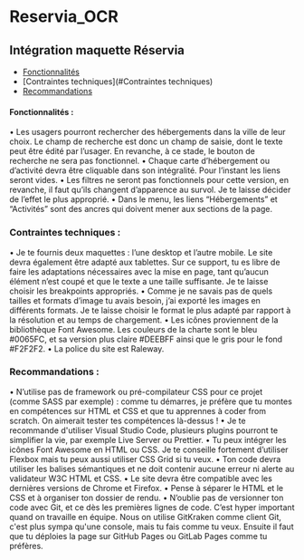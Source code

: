 # Reservia_OCR
## Intégration maquette Réservia
* [Fonctionnalités](#Fonctionnalités)
* [Contraintes techniques](#Contraintes techniques)
* [Recommandations](#Recommandations)

#### Fonctionnalités :
•	Les usagers pourront rechercher des hébergements dans la ville de leur choix. Le champ de recherche est donc un champ de saisie, dont le texte peut être édité par l’usager. En revanche, à ce stade, le bouton de recherche ne sera pas fonctionnel.
•	Chaque carte d’hébergement ou d’activité devra être cliquable dans son intégralité. Pour l’instant les liens seront vides.
•	Les filtres ne seront pas fonctionnels pour cette version, en revanche, il faut qu’ils changent d’apparence au survol. Je te laisse décider de l’effet le plus approprié.
•	Dans le menu, les liens “Hébergements” et “Activités” sont des ancres qui doivent mener aux sections de la page.

### Contraintes techniques :
•	Je te fournis deux maquettes : l’une desktop et l’autre mobile. Le site devra également être adapté aux tablettes. Sur ce support, tu es libre de faire les adaptations nécessaires avec la mise en page, tant qu’aucun élément n’est coupé et que le texte a une taille suffisante. Je te laisse choisir les breakpoints appropriés.
•	Comme je ne savais pas de quels tailles et formats d’image tu avais besoin, j’ai exporté les images en différents formats. Je te laisse choisir le format le plus adapté par rapport à la résolution et au temps de chargement.
•	Les icônes proviennent de la bibliothèque Font Awesome. Les couleurs de la charte sont le bleu #0065FC, et sa version plus claire #DEEBFF ainsi que le gris pour le fond #F2F2F2.
•	La police du site est Raleway.

### Recommandations : 
•	N’utilise pas de framework ou pré-compilateur CSS pour ce projet (comme SASS par exemple) : comme tu démarres, je préfère que tu montes en compétences sur HTML et CSS et que tu apprennes à coder from scratch. On aimerait tester tes compétences là-dessus !
•	Je te recommande d'utiliser Visual Studio Code, plusieurs plugins pourront te simplifier la vie, par exemple Live Server ou Prettier.
•	Tu peux intégrer les icônes Font Awesome en HTML ou CSS. Je te conseille fortement d’utiliser Flexbox mais tu peux aussi utiliser CSS Grid si tu veux.
•	Ton code devra utiliser les balises sémantiques et ne doit contenir aucune erreur ni alerte au validateur W3C HTML et CSS.
•	Le site devra être compatible avec les dernières versions de Chrome et Firefox.
•	Pense à séparer le HTML et le CSS et à organiser ton dossier de rendu.
•	N’oublie pas de versionner ton code avec Git, et ce dès les premières lignes de code. C’est hyper important quand on travaille en équipe. Nous on utilise GitKraken comme client Git, c'est plus sympa qu'une console, mais tu fais comme tu veux. Ensuite il faut que tu déploies la page sur GitHub Pages ou GitLab Pages comme tu préfères.
